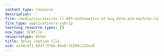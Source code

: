 ```yaml
---
content_type: resource
description: ''
file: /media/courses/res-ll-005-mathematics-of-big-data-and-machine-learning-january-iap-2020/a148c4f1683f570a8ee8f6599c232ec6_zNGKX-4PRsk.vtt
file_type: application/x-subrip
learning_resource_types: []
ocw_type: OCWFile
resourcetype: Other
title: 3play caption file
uid: a148c4f1-683f-570a-8ee8-f6599c232ec6
---
```

